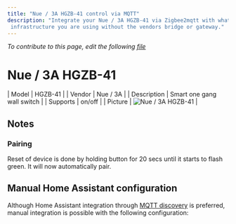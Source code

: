 ```yaml
---
title: "Nue / 3A HGZB-41 control via MQTT"
description: "Integrate your Nue / 3A HGZB-41 via Zigbee2mqtt with whatever smart home
 infrastructure you are using without the vendors bridge or gateway."
---
```


*To contribute to this page, edit the following
[file](https://github.com/Koenkk/zigbee2mqtt.io/blob/master/docs/devices/HGZB-41.md)*

# Nue / 3A HGZB-41

| Model | HGZB-41  |
| Vendor  | Nue / 3A  |
| Description | Smart one gang wall switch |
| Supports | on/off |
| Picture | ![Nue / 3A HGZB-41](./assets/devices/HGZB-41.jpg) |

## Notes


### Pairing
Reset of device is done by holding button for 20 secs until it starts to flash green. It will now automatically pair.


## Manual Home Assistant configuration
Although Home Assistant integration through [MQTT discovery](../integration/home_assistant) is preferred,
manual integration is possible with the following configuration:
